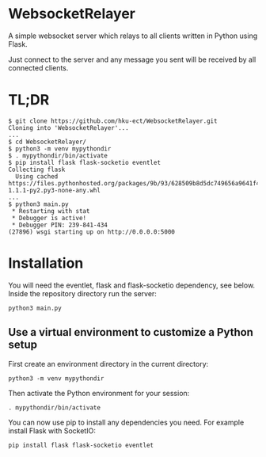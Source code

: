 # WebsocketRelayer

A simple websocket server which relays to all clients written in Python using Flask.

Just connect to the server and any message you sent will be received by all connected clients.

# TL;DR

```
$ git clone https://github.com/hku-ect/WebsocketRelayer.git
Cloning into 'WebsocketRelayer'...
...
$ cd WebsocketRelayer/
$ python3 -m venv mypythondir
$ . mypythondir/bin/activate
$ pip install flask flask-socketio eventlet
Collecting flask
  Using cached https://files.pythonhosted.org/packages/9b/93/628509b8d5dc749656a9641f4caf13540e2cdec85276964ff8f43bbb1d3b/Flask-1.1.1-py2.py3-none-any.whl
...
$ python3 main.py
 * Restarting with stat
 * Debugger is active!
 * Debugger PIN: 239-841-434
(27896) wsgi starting up on http://0.0.0.0:5000
```

# Installation
You will need the eventlet, flask and flask-socketio dependency, see below. Inside the repository directory run the server:

```
python3 main.py
```

## Use a virtual environment to customize a Python setup

First create an environment directory in the current directory:
```
python3 -m venv mypythondir
```
Then activate the Python environment for your session:
```
. mypythondir/bin/activate
```
You can now use pip to install any dependencies you need. For example install Flask with SocketIO:
```
pip install flask flask-socketio eventlet
```
